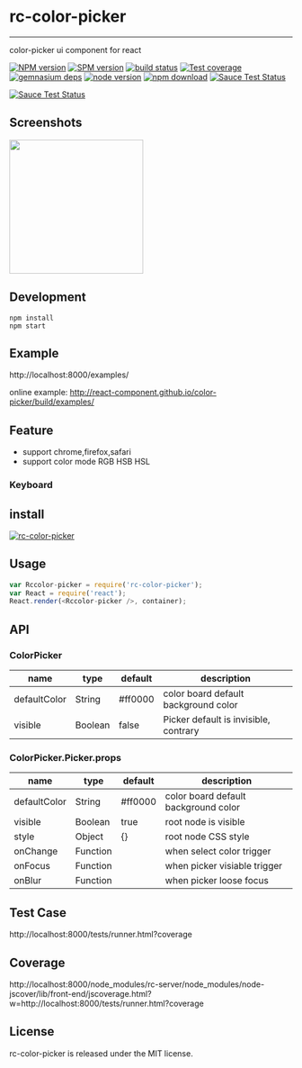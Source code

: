 # rc-color-picker
---

color-picker ui component for react

[![NPM version][npm-image]][npm-url]
[![SPM version](http://spmjs.io/badge/rc-color-picker)](http://spmjs.io/package/rc-color-picker)
[![build status][travis-image]][travis-url]
[![Test coverage][coveralls-image]][coveralls-url]
[![gemnasium deps][gemnasium-image]][gemnasium-url]
[![node version][node-image]][node-url]
[![npm download][download-image]][download-url]
[![Sauce Test Status](https://saucelabs.com/buildstatus/rc-color-picker)](https://saucelabs.com/u/rc-color-picker)

[![Sauce Test Status](https://saucelabs.com/browser-matrix/rc-color-picker.svg)](https://saucelabs.com/u/rc-color-picker)

[npm-image]: http://img.shields.io/npm/v/rc-color-picker.svg?style=flat-square
[npm-url]: http://npmjs.org/package/rc-color-picker
[travis-image]: https://img.shields.io/travis/react-component/color-picker.svg?style=flat-square
[travis-url]: https://travis-ci.org/react-component/color-picker
[coveralls-image]: https://img.shields.io/coveralls/react-component/color-picker.svg?style=flat-square
[coveralls-url]: https://coveralls.io/r/react-component/color-picker?branch=master
[gemnasium-image]: http://img.shields.io/gemnasium/react-component/color-picker.svg?style=flat-square
[gemnasium-url]: https://gemnasium.com/react-component/color-picker
[node-image]: https://img.shields.io/badge/node.js-%3E=_0.10-green.svg?style=flat-square
[node-url]: http://nodejs.org/download/
[download-image]: https://img.shields.io/npm/dm/rc-color-picker.svg?style=flat-square
[download-url]: https://npmjs.org/package/rc-color-picker

## Screenshots

<img src=https://cloud.githubusercontent.com/assets/1292082/8275606/8608e8f8-18db-11e5-8d10-703253db2a4f.png width=238 />

## Development

```
npm install
npm start
```

## Example

http://localhost:8000/examples/

online example: http://react-component.github.io/color-picker/build/examples/


## Feature

* support chrome,firefox,safari
* support color mode RGB HSB HSL

### Keyboard


## install

[![rc-color-picker](https://nodei.co/npm/rc-color-picker.png)](https://npmjs.org/package/rc-color-picker)

## Usage

```js
var Rccolor-picker = require('rc-color-picker');
var React = require('react');
React.render(<Rccolor-picker />, container);
```

## API

### ColorPicker

name|type|default|description
---|---|---|---
defaultColor|String|#ff0000|color board default background color
visible| Boolean | false | Picker default is invisible, contrary

### ColorPicker.Picker.props

name|type|default|description
---|---|---|---
defaultColor|String|#ff0000|color board default background color
visible| Boolean | true | root node is visible
style | Object | {} | root node CSS style
onChange|Function| | when select color trigger
onFocus|Function| | when picker visiable trigger
onBlur|Function| | when picker loose focus

## Test Case

http://localhost:8000/tests/runner.html?coverage

## Coverage

http://localhost:8000/node_modules/rc-server/node_modules/node-jscover/lib/front-end/jscoverage.html?w=http://localhost:8000/tests/runner.html?coverage

## License

rc-color-picker is released under the MIT license.
